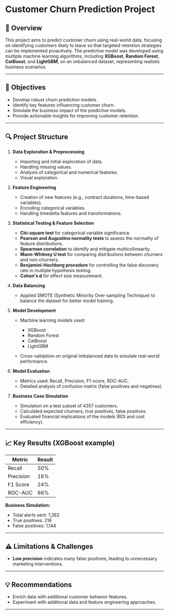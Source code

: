 # Customer Churn Prediction Project

## 📌 Overview

This project aims to predict customer churn using real-world data, focusing on identifying customers likely to leave so that targeted retention strategies can be implemented proactively. The predictive model was developed using multiple machine learning algorithms, including **XGBoost**, **Random Forest**, **CatBoost**, and **LightGBM**, on an imbalanced dataset, representing realistic business scenarios.

---

## 🚀 Objectives

* Develop robust churn prediction models.
* Identify key features influencing customer churn.
* Simulate the business impact of the predictive models.
* Provide actionable insights for improving customer retention.

---

## 🔍 Project Structure

1. **Data Exploration & Preprocessing**

   * Importing and initial exploration of data.
   * Handling missing values.
   * Analysis of categorical and numerical features.
   * Visual exploration.

2. **Feature Engineering**

   * Creation of new features (e.g., contract durations, time-based variables).
   * Encoding categorical variables.
   * Handling timedelta features and transformations.

3. **Statistical Testing & Feature Selection**

   * **Chi-square test** for categorical variable significance.
   * **Pearson and Augustino normality tests** to assess the normality of feature distributions.
   * **Spearman correlation** to identify and mitigate multicollinearity.
   * **Mann-Whitney U test** for comparing distributions between churners and non-churners.
   * **Benjamini-Hochberg procedure** for controlling the false discovery rate in multiple hypothesis testing.
   * **Cohen's d** for effect size measurement.


4. **Data Balancing**

   * Applied SMOTE (Synthetic Minority Over-sampling Technique) to balance the dataset for better model training.

5. **Model Development**

   * Machine learning models used:

     * XGBoost
     * Random Forest
     * CatBoost
     * LightGBM

   * Cross-validation on original imbalanced data to simulate real-world performance.

6. **Model Evaluation**

   * Metrics used: Recall, Precision, F1-score, ROC-AUC.
   * Detailed analysis of confusion matrix (false positives and negatives).

7. **Business Case Simulation**

   * Simulation on a test subset of 4357 customers.
   * Calculated expected churners, true positives, false positives.
   * Evaluated financial implications of the models (ROI and cost efficiency).

---

## 📈 Key Results (XGBoost example)

| Metric    | Result |
| --------- | ------ |
| Recall    | 50%    |
| Precision | 16%    |
| F1 Score  | 24%    |
| ROC-AUC   | 66%    |

**Business Simulation:**

* Total alerts sent: 1,362
* True positives: 218
* False positives: 1,144

---

## ⚠️ Limitations & Challenges

* **Low precision** indicates many false positives, leading to unnecessary marketing interventions.

---

## 💡 Recommendations

* Enrich data with additional customer behavior features.
* Experiment with additional data and feature engineering approaches.


---
